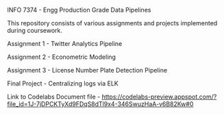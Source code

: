 INFO 7374 - Engg Production Grade Data Pipelines

This repository consists of various assignments and projects implemented during coursework. 

Assignment 1 - Twitter Analytics Pipeline

Assignment 2 - Econometric Modeling

Assignment 3 - License Number Plate Detection Pipeline

Final Project - Centralizing logs via ELK

Link to Codelabs Document file - https://codelabs-preview.appspot.com/?file_id=1J-7jDPCKTyXd9FDqS8dTl9x4-346SwuzHaA-v6B82Kw#0
